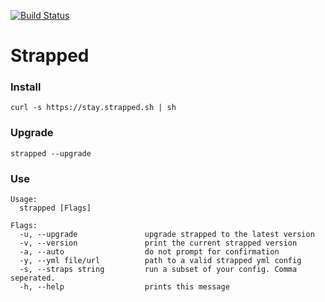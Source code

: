 [![Build Status](https://travis-ci.org/azohra/strapped.svg?branch=master)](https://travis-ci.org/azohra/strapped)

# Strapped

### Install
```console
curl -s https://stay.strapped.sh | sh
```
### Upgrade
```console
strapped --upgrade
```
### Use
```console
Usage:
  strapped [Flags]

Flags:
  -u, --upgrade               upgrade strapped to the latest version
  -v, --version               print the current strapped version
  -a, --auto                  do not prompt for confirmation
  -y, --yml file/url          path to a valid strapped yml config
  -s, --straps string         run a subset of your config. Comma seperated.
  -h, --help                  prints this message
```
